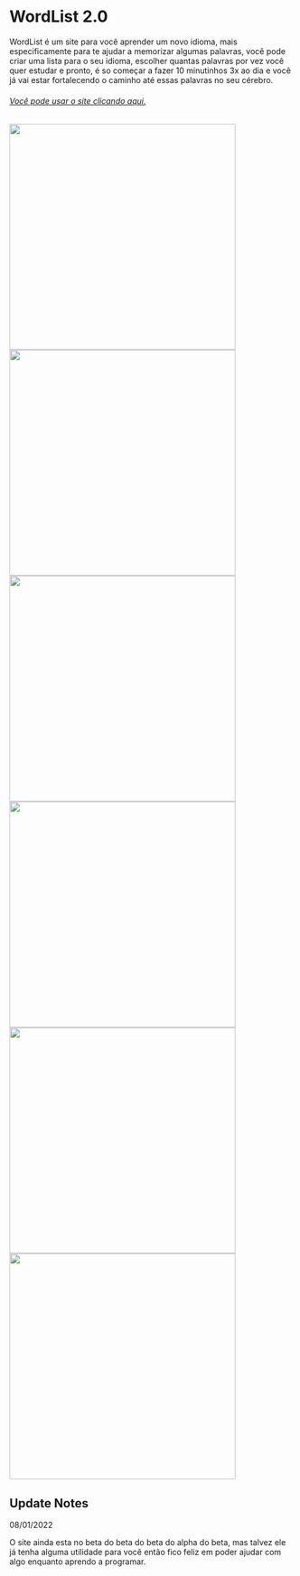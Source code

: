 

# WordList 2.0

WordList é um site para você aprender um novo idioma, mais especificamente para te ajudar a memorizar algumas palavras, você pode criar uma lista para o seu idioma, escolher quantas palavras por vez você quer estudar e pronto, é so começar a fazer 10 minutinhos 3x ao dia e você já vai estar fortalecendo o caminho até essas palavras no seu cérebro.


###### [Você pode usar o site clicando aqui.](https://word-list2-0.vercel.app/)

<div style="display: inline_block">
<img src="https://user-images.githubusercontent.com/88716893/147806180-2f808517-3bf4-429d-b6ae-862915be339b.jpg" width="400px" />
<img src="https://user-images.githubusercontent.com/88716893/148469219-4e5134c9-b4d7-4b91-a399-6c5ec49a2941.jpg" width="400px" />
<img src="https://user-images.githubusercontent.com/88716893/148469251-c6948045-2843-4482-b9f0-3b5e16978dc7.jpg" width="400px"/>
<img src="https://user-images.githubusercontent.com/88716893/148469324-fc610040-167a-4de1-b366-612735455ee3.jpg" width="400px"/>
<img src="https://user-images.githubusercontent.com/88716893/148469370-0af1ee35-f66c-41b9-b33e-c8c4af21789e.jpg" width="400px"/>
<img src="https://user-images.githubusercontent.com/88716893/148626745-1df55c21-2fd3-4c9a-9efe-4637acc915ab.jpg" width="400px"/>  
</div>

## Update Notes
08/01/2022

O site ainda esta no beta do beta do beta do alpha do beta, mas talvez ele já tenha alguma utilidade para você então fico feliz em poder ajudar com algo enquanto aprendo a programar.
